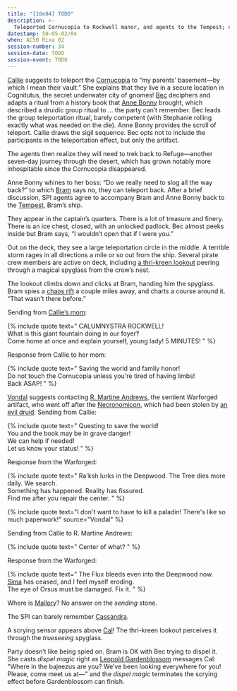 ```yaml
---
title: "[10e04] TODO"
description: >-
  Teleported Cornucopia to Rockwell manor, and agents to the Tempest; contacted various parties magically
datestamp: 50-05-02/04
when: AC50 Rixa 02
session-number: 34
session-date: TODO
session-event: TODO
---
```


[Callie](../dossiers/callie) suggests to teleport the [Cornucopia](../relics/cornucopia) to “my parents’ basement&mdash;by which I mean their vault.” She explains that they live in a secure location in Cognitutus, the secret underwater city of gnomes! [Bec](../dossiers/bec) deciphers and adapts a ritual from a history book that [Anne Bonny](../dossiers/bonny-qin) brought, which described a druidic group ritual to … the party can’t remember. Bec leads the group teleportation ritual, barely competent (with Stephanie rolling exactly what was needed on the die). Anne Bonny provides the scroll of teleport. Callie draws the sigil sequence. Bec opts not to include the participants in the teleportation effect, but only the artifact.

The agents then realize they will need to trek back to Refuge&mdash;another seven-day journey through the desert, which has grown notably more inhospitable since the Cornucopia disappeared.

Anne Bonny whines to her boss: “Do we really need to slog all the way back?” to which [Bram](../dossiers/bram-the-blithe) says no, they can teleport back. After a brief discussion, SPI agents agree to accompany Bram and Anne Bonny back to the [Tempest](../relics/tempest), Bram’s ship.

They appear in the captain’s quarters. There is a lot of treasure and finery. There is an ice chest, closed, with an unlocked padlock. Bec almost peeks inside but Bram says, “I wouldn’t open that if I were you.”

Out on the deck, they see a large teleportation circle in the middle. A terrible storm rages in all directions a mile or so out from the ship. Several pirate crew members are active on deck, including [a thri-kreen lookout](../dossiers/katcht-tika) peering through a magical spyglass from the crow’s nest.

The lookout climbs down and clicks at Bram, handing him the spyglass. Bram spies a [chaos rift](../locales/flux) a couple miles away, and charts a course around it. “That wasn’t there before.”

Sending from [Callie’s mom](../dossiers/linistreya-rockwell):

{% include quote text="
CALUMNYSTRA ROCKWELL!  
What is this giant fountain doing in our foyer‽  
Come home at once and explain yourself, young lady! 5 MINUTES!
" %}

Response from Callie to her mom:

{% include quote text="
Saving the world and family honor!  
Do not touch the Cornucopia unless you're tired of having limbs!  
Back ASAP!
" %}

[Vondal](../dossiers/vondal) suggests contacting [R. Martine Andrews](../relics/warforged), the sentient Warforged artifact, who went off after the [Necronomicon](../relics/necronomicon), which had been stolen by [an evil druid](../dossiers/isis-raksh). Sending from Callie:

{% include quote text="
Questing to save the world!  
You and the book may be in grave danger!  
We can help if needed!  
Let us know your status!
" %}

Response from the Warforged:

{% include quote text="
Ra'ksh lurks in the Deepwood. The Tree dies more daily. We search.  
Something has happened. Reality has fissured.  
Find me after you repair the center.
" %}

{% include quote
  text="I don't want to have to kill a paladin! There's like so much paperwork!"
  source="Vondal" %}

Sending from Callie to R. Martine Andrews:

{% include quote text="
Center of what?
" %}

Response from the Warforged:

{% include quote text="
The Flux bleeds even into the Deepwood now.  
[Sima](../dossiers/sima) has ceased, and I feel myself eroding.  
The eye of Orsus must be damaged. Fix it.
" %}

Where is [Mallory](../dossiers/mallory)? No answer on the *sending* stone.

The SPI can barely remember [Cassandra](../dossiers/cassandra).

A scrying sensor appears above [Cal](../dossiers/cal)! The thri-kreen lookout perceives it through the *trueseeing* spyglass.

Party doesn’t like being spied on. Bram is OK with Bec trying to dispel it. She casts *dispel magic* right as [Leopold Gardenblossom](../dossiers/leopold-gardenblossom) messages Cal: "Where in the bajeezus are you? We’ve been looking everywhere for you! Please, come meet us at&mdash;" and the *dispel magic* terminates the scrying effect before Gardenblossom can finish.
